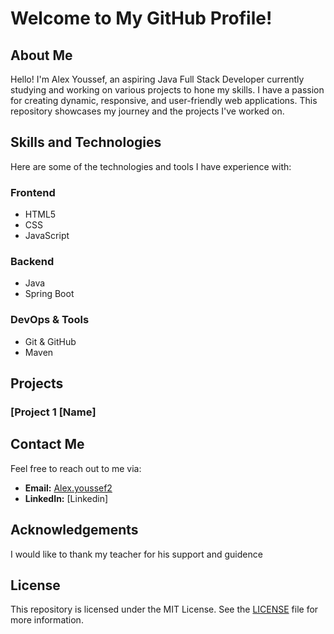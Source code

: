 # Welcome to My GitHub Profile!

## About Me

Hello! I'm Alex Youssef, an aspiring Java Full Stack Developer currently studying and working on various projects to hone my skills. I have a passion for creating dynamic, responsive, and user-friendly web applications. 
This repository showcases my journey and the projects I've worked on.



## Skills and Technologies

Here are some of the technologies and tools I have experience with:

### Frontend
- HTML5
- CSS
- JavaScript
<!-- - React.js
- Angular -->

### Backend
- Java
- Spring Boot
<!--- RESTful APIs
- Hibernate

### Databases
- MySQL
- PostgreSQL
- MongoDB 
-->
### DevOps & Tools
- Git & GitHub
- Maven

<!--
## Learning Schedule

Here is my current learning schedule as I progress towards becoming a proficient Full Stack Developer:

1. **Week 1: Course Introduction, Assessment, Programming Environment** - DONE
2. **Week 2: Getting Started with Git and GitHub** - DONE
3. **Week 3: Introduction to Web Development with HTML & CSS** - DONE
4. **Week 4: Java Fundamentals Part 1** - NOT DONE
5. **Week 5: Java Fundamentals Part 2** - NOT DONE
6. **Week 6: Data Structure & Arrays** - NOT DONE
7. **Week 7: OOP Part 1 (Objects, Classes & Encapsulation)** - NOT DONE
8. **Week 8: OOP Part 2 (FastFood App)** - NOT DONE
9. **Week 9: Collections (Course Manager App)** - NOT DONE
10. **Week 10: Live Coding - (Parking Rental App)** - NOT DONE
11. **Week 11: Functional Programming / Lambda / Stream** - NOT DONE
12. **Week 12: Exception, NIO & Live Coding - (Notification App)** - NOT DONE
13. **Week 13: MySQL DB & SQL** - NOT DONE
14. **Week 14: SQL & JDBC** - NOT DONE
15. **Week 15: Live Coding - (Meeting Calendar App)** - NOT DONE
16. **Week 16: Introduction To Java EE & Spring (Cryptocurrency Wallet App)** - NOT DONE
17. **Week 17: Spring Boot, Hibernate ORM JPA** - NOT DONE
18. **Week 18: Spring Boot, Data JPA** - NOT DONE
19. **Week 19: Live Coding (Todo API)** - NOT DONE
20. **Week 20: Spring RESTful APIs / XML & JSON** - NOT DONE
21. **Week 21: Project (Code Test)** - NOT DONE
22. **Week 22: Modern JavaScript** - NOT DONE
23. **Week 23: React Fundamentals** - NOT DONE
24. **Week 24: React Hooks** - NOT DONE
25. **Week 25: React Hooks** - NOT DONE
26. **Week 26: React Axios & Router** - NOT DONE
-->

## Projects

### [Project 1 [Name] 
<!-- - **Description:** 
- **Technologies:** 
- **Repository Link:** [Link to the repository](#)

### [Project 2: [Name]
- **Description:** 
- **Technologies:** 
- **Repository Link:** [Link to the repository](#)

### [Project 3: [Name]
- **Description:** 
- **Technologies:** 
- **Repository Link:** [Link to the repository](#)

## Learning and Development

I am constantly learning and trying to improve my skills. Currently, I am focused on:
- Deepening my knowledge of Spring Boot.
- Building more complex and scalable applications.
- Learning about cloud deployment with AWS.  -->

## Contact Me

Feel free to reach out to me via:
- **Email:** [Alex.youssef2](mailto:Alex.youssef@Live.com)
- **LinkedIn:** [Linkedin] <!-- (#) --> 

## Acknowledgements

I would like to thank my teacher for his support and guidence

## License

This repository is licensed under the MIT License. See the [LICENSE](LICENSE) file for more information.
